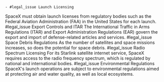     - #legal_issue Launch Licensing
SpaceX must obtain launch licenses from regulatory bodies such as the Federal Aviation Administration (FAA) in the United States for each launch. 
     #legal_issue Export Controls and ITAR
The International Traffic in Arms Regulations (ITAR) and Export Administration Regulations (EAR) govern the export and import of defense-related articles and services.
     #legal_issue Space Debris Regulations
As the number of satellites and space missions increases, so does the potential for space debris.
     #legal_issue Radio Spectrum Licensing
For its Starlink satellite internet service, SpaceX requires access to the radio frequency spectrum, which is regulated by national and international bodies.
     #legal_issue Environmental Regulations
SpaceX's launch operations are subject to environmental regulations aimed at protecting air and water quality, as well as local ecosystems.


